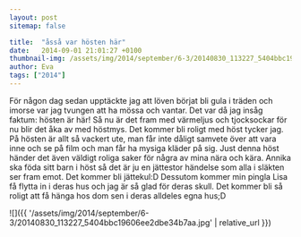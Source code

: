 ```yaml
---
layout: post
sitemap: false

title:  "åsså var hösten här"
date:   2014-09-01 21:01:27 +0100
thumbnail-img: /assets/img/2014/september/6-3/20140830_113227_5404bbc19606ee2dbe34b7aa.jpg
author: Eva
tags: ["2014"]
---
```


För någon dag sedan upptäckte jag att löven börjat bli gula i träden och imorse var jag tvungen att ha mössa och vantar. Det var då jag insåg faktum: hösten är här! Så nu är det fram med värmeljus och tjocksockar för nu blir det åka av med höstmys. Det kommer bli roligt med höst tycker jag. På hösten är allt så vackert ute, man får inte dåligt samvete över att vara inne och se på film och man får ha mysiga kläder på sig. Just denna höst händer det även väldigt roliga saker för några av mina nära och kära. Annika ska  föda sitt barn i höst så det är ju en jättestor händelse som alla i släkten ser fram emot. Det kommer bli jättekul:D  Dessutom kommer min pingla Lisa få flytta in i deras hus och jag är så glad för deras skull. Det kommer bli så roligt att få hänga hos dom sen i deras alldeles egna hus;D

![]({{ '/assets/img/2014/september/6-3/20140830_113227_5404bbc19606ee2dbe34b7aa.jpg'  | relative_url }})

